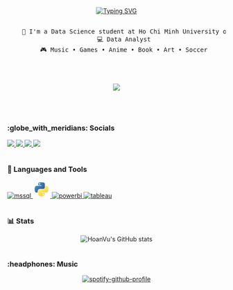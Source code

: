 <div align="center"> 
<a href="https://git.io/typing-svg"><img src="https://readme-typing-svg.demolab.com?font=Fira+Code&pause=1000&color=1BF7CA&center=true&vCenter=true&width=300&lines=Hi%2C+I'm+Hoan+Vu" alt="Typing SVG" /></a>
<br><br>
    <pre>
    💼 I'm a Data Science student at Ho Chi Minh University of Banking
    💻 Data Analyst
    🎮 Music • Games • Anime • Book • Art • Soccer
    </pre>
<br><br>
<img src="https://count.getloli.com/@pocket?name=pocket&theme=booru-vp&padding=9&offset=0&scale=1&pixelated=1&darkmode=auto&num=123456789">
<br><br><br>
  
#

<h3 align="left">:globe_with_meridians: Socials</h3>
<div align="left"> 
  <a href="mailto:lenhathoanvu@gmail.com" target="_blank">
    <img src="https://img.shields.io/badge/Gmail-333333?style=for-the-badge&logo=gmail&logoColor=red" />
  </a>
  <a href="https://www.linkedin.com/in/lenhathoanvu/" target="_blank">
    <img src="https://img.shields.io/badge/LinkedIn-0077B5?style=for-the-badge&logo=linkedin&logoColor=white" target="_blank" />
  </a>
  <a href= "https://lenhathoanvu.github.io/" target="_blank">
     <img src="https://img.shields.io/badge/Portfolio-FF5722?style=for-the-badge&logo=todoist&logoColor=white" target="_blank" /> 
  </a>
    <a href= "https://lenhathoanvu.github.io/" target="_blank">
     <img src="https://cdn.worldvectorlogo.com/logos/visual-studio-code-1.svg" target="_blank" /> 
  </a>
</div>

#

<h3 align="left">🧰 Languages and Tools</h3>
<p align="left">
  <a href="https://www.microsoft.com/en-us/sql-server" target="_blank" rel="noreferrer">
    <img src="https://www.svgrepo.com/show/331760/sql-database-generic.svg" alt="mssql" width="40" height="40"/>
  </a>
  <a href="https://www.python.org" target="_blank" rel="noreferrer">
    <img src="https://raw.githubusercontent.com/devicons/devicon/master/icons/python/python-original.svg" alt="python" width="40" height="40"/>
  </a>
  <a href="https://powerbi.microsoft.com/" target="_blank" rel="noreferrer">
    <img src="https://upload.wikimedia.org/wikipedia/commons/c/cf/New_Power_BI_Logo.svg" alt="powerbi" width="40" height="40"/>
  </a>
  <a href="https://www.tableau.com/" target="_blank" rel="noreferrer">
    <img src="https://cdn.worldvectorlogo.com/logos/tableau-software.svg" alt="tableau" width="40" height="40"/>
  </a>
</p>

#

<h3 align="left">📊 Stats</h3>

![HoanVu's GitHub stats](https://github-readme-stats.vercel.app/api?username=lenhathoanvu&show_icons=true&theme=tokyonight)

# 

<h3 align="left">:headphones: Music</h3>

[![spotify-github-profile](https://spotify-github-profile.kittinanx.com/api/view?uid=31eqsnpucdy7xksqkj6cfvbgiz4e&cover_image=true&theme=compact&show_offline=false&background_color=121212&interchange=false)](https://spotify-github-profile.kittinanx.com/api/view?uid=31eqsnpucdy7xksqkj6cfvbgiz4e&redirect=true)
